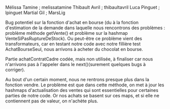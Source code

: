 

Mélissa Tamine ; melissatamine
Thibault Avril ; thibaultavril
Luca Pinguet ; lpinguet
Martial Gil ; MarsLig 




Bug potentiel sur la fonction d'achat en bourse (du à la fonction d'estimation de la demande dans laquelle nous rencontrons des problèmes : problème méthode getVente() et problème sur la hashmap  VenteSiPasRuptureDeStock). Ou peut-être  ce problème vient des transformateurs, car en testant notre code avec  notre fillière test AchatBourseSeul, nous arrivons à acheter du chocolat en bourse.

Partie achatContratCadre codée, mais non utilisée, à finaliser car nous n'arrivons pas à l'appeler dans le next()(surement quelques bugs à corriger).

Au bout d'un certain moment, nous ne rentrons presque plus dans la fonction vendre. Le problème est que dans cette méthode, on met à jour les hashmaps d'actualisation des ventes qui sont essentielles pour certaines parties de notre code. Or nos achats se basent sur ces maps, et si elle ne contiennent pas de valeur, on n'achète plus.


